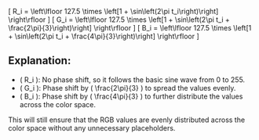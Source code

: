 
\[
R_i = \left\lfloor 127.5 \times \left[1 + \sin\left(2\pi t_i\right)\right] \right\rfloor
\]
\[
G_i = \left\lfloor 127.5 \times \left[1 + \sin\left(2\pi t_i + \frac{2\pi}{3}\right)\right] \right\rfloor
\]
\[
B_i = \left\lfloor 127.5 \times \left[1 + \sin\left(2\pi t_i + \frac{4\pi}{3}\right)\right] \right\rfloor
\]

## Explanation:
- \( R_i \): No phase shift, so it follows the basic sine wave from 0 to 255.
- \( G_i \): Phase shift by \( \frac{2\pi}{3} \) to spread the values evenly.
- \( B_i \): Phase shift by \( \frac{4\pi}{3} \) to further distribute the values across the color space.

This will still ensure that the RGB values are evenly distributed across the color space without any unnecessary placeholders.